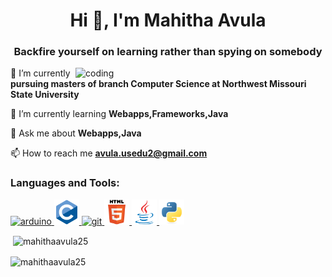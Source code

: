 <h1 align="center">Hi 👋, I'm Mahitha Avula</h1>
<h3 align="center">Backfire yourself on learning rather than spying on somebody</h3>
<img align="right" alt="coding" width="400" src="https://c.tenor.com/S59bPkT0pqcAAAAC/programming.gif"


🔭 I’m currently **pursuing masters of branch Computer Science at Northwest Missouri State University**

🌱 I’m currently learning **Webapps,Frameworks,Java**

💬 Ask me about **Webapps,Java**

 📫 How to reach me **avula.usedu2@gmail.com**

<p align="left">
</p>

<h3 align="left">Languages and Tools:</h3>
<p align="left"> <a href="https://www.arduino.cc/" target="_blank" rel="noreferrer"> <img src="https://cdn.worldvectorlogo.com/logos/arduino-1.svg" alt="arduino" width="40" height="40"/> </a> <a href="https://www.cprogramming.com/" target="_blank" rel="noreferrer"> <img src="https://raw.githubusercontent.com/devicons/devicon/master/icons/c/c-original.svg" alt="c" width="40" height="40"/> </a> <a href="https://git-scm.com/" target="_blank" rel="noreferrer"> <img src="https://www.vectorlogo.zone/logos/git-scm/git-scm-icon.svg" alt="git" width="40" height="40"/> </a> <a href="https://www.w3.org/html/" target="_blank" rel="noreferrer"> <img src="https://raw.githubusercontent.com/devicons/devicon/master/icons/html5/html5-original-wordmark.svg" alt="html5" width="40" height="40"/> </a> <a href="https://www.java.com" target="_blank" rel="noreferrer"> <img src="https://raw.githubusercontent.com/devicons/devicon/master/icons/java/java-original.svg" alt="java" width="40" height="40"/> </a> <a href="https://www.python.org" target="_blank" rel="noreferrer"> <img src="https://raw.githubusercontent.com/devicons/devicon/master/icons/python/python-original.svg" alt="python" width="40" height="40"/> </a> </p>

<p>&nbsp;<img align="center" src="https://github-readme-stats.vercel.app/api?username=mahithaavula25&show_icons=true&locale=en" alt="mahithaavula25" /></p>

<p><img align="center" src="https://github-readme-streak-stats.herokuapp.com/?user=mahithaavula25&" alt="mahithaavula25" /></p>

